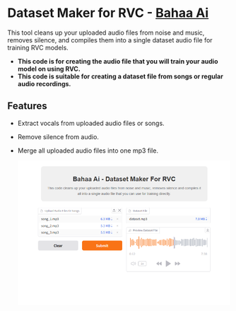 # Dataset Maker for RVC - [Bahaa Ai](https://www.youtube.com/@BahaaAI)
This tool cleans up your uploaded audio files from noise and music, removes silence, and compiles them into a single dataset audio file for training RVC models.

* **This code is for creating the audio file that you will train your audio model on using RVC.**
* **This code is suitable for creating a dataset file from songs or regular audio recordings.**
  
## Features
- Extract vocals from uploaded audio files or songs.
- Remove silence from audio.
- Merge all uploaded audio files into one mp3 file.

  ![App Screenshot](screenshot.png)
